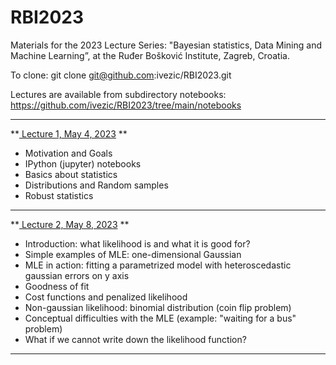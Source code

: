 # RBI2023
Materials for the 2023 Lecture Series: "Bayesian statistics, Data Mining and Machine Learning”, 
at the Ruđer Bošković Institute, Zagreb, Croatia. 

To clone: git clone git@github.com:ivezic/RBI2023.git

Lectures are available from subdirectory notebooks: 
https://github.com/ivezic/RBI2023/tree/main/notebooks

---------------------------------------------------------------------- 
**[ Lecture 1, May 4, 2023](https://github.com/ivezic/RBI2023/blob/main/notebooks/Lecture1.ipynb) ** 
- Motivation and Goals
- IPython (jupyter) notebooks
- Basics about statistics
- Distributions and Random samples
- Robust statistics
-----------------------------------------------------------------------------
**[ Lecture 2, May 8, 2023](https://github.com/ivezic/RBI2023/blob/main/notebooks/Lecture2.ipynb) ** 
- Introduction: what likelihood is and what it is good for?
- Simple examples of MLE: one-dimensional Gaussian
- MLE in action: fitting a parametrized model with heteroscedastic gaussian errors on y axis
- Goodness of fit
- Cost functions and penalized likelihood
- Non-gaussian likelihood: binomial distribution (coin flip problem)
- Conceptual difficulties with the MLE (example: "waiting for a bus" problem)
- What if we cannot write down the likelihood function?
-----------------------------------------------------------------------------




